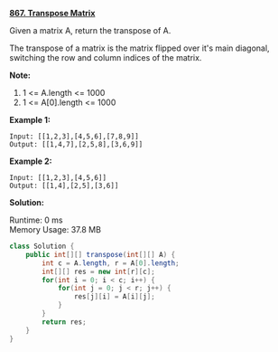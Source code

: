 **[867. Transpose Matrix](https://leetcode.com/problems/transpose-matrix/)**

Given a matrix A, return the transpose of A.

The transpose of a matrix is the matrix flipped over it's main diagonal, switching the row and column indices of the matrix.

**Note:**

1. 1 <= A.length <= 1000
2. 1 <= A[0].length <= 1000

**Example 1:**

```
Input: [[1,2,3],[4,5,6],[7,8,9]]
Output: [[1,4,7],[2,5,8],[3,6,9]]
```

**Example 2:**

```
Input: [[1,2,3],[4,5,6]]
Output: [[1,4],[2,5],[3,6]]
```

**Solution:**

Runtime: 0 ms<br/>
Memory Usage: 37.8 MB

```java
class Solution {
    public int[][] transpose(int[][] A) {
        int c = A.length, r = A[0].length;
        int[][] res = new int[r][c];
        for(int i = 0; i < c; i++) {
            for(int j = 0; j < r; j++) {
                res[j][i] = A[i][j];
            }
        }
        return res;
    }
}
```